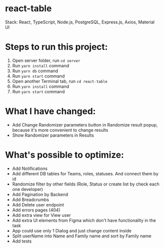 # react-table
Stack: React, TypeScript, Node.js, PostgreSQL, Express.js, Axios, Material UI

# Steps to run this project:
1. Open server folder, run `cd server`
2. Run `yarn install` command
3. Run `yarn db` command
4. Run `yarn start` command
5. Open another Terminal tab, run `cd react-table`
6. Run `yarn install` command
7. Run `yarn start` command

# What I have changed:
- Add Change Randomizer parameters button in Randomize result popup, because it's more convenient to change results
- Show Randomizer parameters in Results

# What's possible to optimize:
- Add Notifications
- Add different DB tables for Teams, roles, statuses. And connect them by id
- Randomize filter by other fields (Role, Status or create list by check each one developer)
- Add Pagination by Backend
- Add Breadcrumbs
- Add Delete user endpoint
- Add errors pages (404)
- Add extra view for View user
- Add extra UI elements from Figma which don't have functionality in the task
- App could use only 1 Dialog and just change content inside
- Split userName into Name and Family name and sort by Family name
- Add tests
